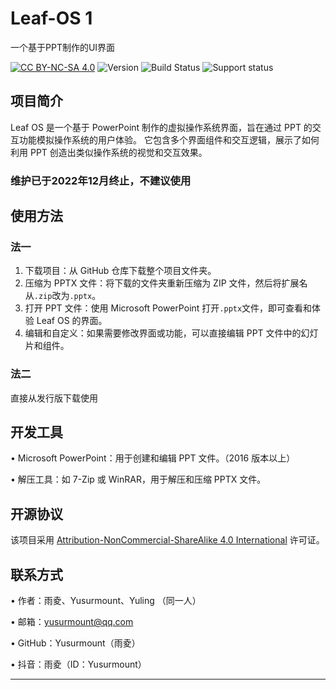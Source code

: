 
# Leaf-OS 1
一个基于PPT制作的UI界面

[![CC BY-NC-SA 4.0][cc-by-nc-sa-shield]][cc-by-nc-sa] ![Version](https://img.shields.io/badge/version-Preview-yellow) ![Build Status](https://img.shields.io/badge/build-in%20progress-yellow)
![Support status](https://img.shields.io/badge/support%20and%20maintenance-Terminated-red)

## 项目简介
Leaf OS 是一个基于 PowerPoint 制作的虚拟操作系统界面，旨在通过 PPT 的交互功能模拟操作系统的用户体验。
它包含多个界面组件和交互逻辑，展示了如何利用 PPT 创造出类似操作系统的视觉和交互效果。

### 维护已于2022年12月终止，不建议使用

## 使用方法
### 法一
1. 下载项目：从 GitHub 仓库下载整个项目文件夹。
2. 压缩为 PPTX 文件：将下载的文件夹重新压缩为 ZIP 文件，然后将扩展名从`.zip`改为`.pptx`。
3. 打开 PPT 文件：使用 Microsoft PowerPoint 打开`.pptx`文件，即可查看和体验 Leaf OS 的界面。
4. 编辑和自定义：如果需要修改界面或功能，可以直接编辑 PPT 文件中的幻灯片和组件。

### 法二
直接从发行版下载使用


## 开发工具

• Microsoft PowerPoint：用于创建和编辑 PPT 文件。（2016 版本以上）

• 解压工具：如 7-Zip 或 WinRAR，用于解压和压缩 PPTX 文件。


## 开源协议

该项目采用 [Attribution-NonCommercial-ShareAlike 4.0 International](LICENSE) 许可证。

[cc-by-nc-sa]: http://creativecommons.org/licenses/by-nc-sa/4.0/
[cc-by-nc-sa-shield]: https://img.shields.io/badge/License-CC%20BY--NC--SA%204.0-lightgrey.svg


## 联系方式

• 作者：雨夌、Yusurmount、Yuling （同一人）

• 邮箱：yusurmount@qq.com

• GitHub：Yusurmount（雨夌）

• 抖音：雨夌（ID：Yusurmount）


---


